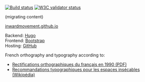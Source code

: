 [![Build status](https://travis-ci.org/inwardmovement/inwardmovement.github.io.svg?branch=source)](https://travis-ci.org/inwardmovement/inwardmovement.github.io)
[![W3C validator status](https://img.shields.io/badge/W3C-check-blue.svg)](https://validator.w3.org/check?uri=https://inwardmovement.github.io/)  

(migrating content)  

[inwardmovement.github.io](https://inwardmovement.github.io/)

Backend: [Hugo](https://gohugo.io/)  
Frontend: [Bootstrap](http://getbootstrap.com/)  
Hosting: [GitHub](https://pages.github.com/)  

French orthography and typography according to:  
- [Rectifications orthographiques du français en 1990 (PDF)](http://www.academie-francaise.fr/sites/academie-francaise.fr/files/rectifications_1990.pdf)  
- [Recommandations typographiques pour les espaces insécables (Wikipédia)](https://fr.wikipedia.org/wiki/Espace_ins%C3%A9cable#En_France)  
